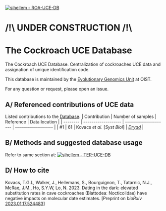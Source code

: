 [![sihellem - ROA-UCE-DB](https://img.shields.io/static/v1?label=sihellem&message=ROA-UCE-DB&color=red&logo=github)](https://github.com/sihellem/ROA-UCE-DB "Go to GitHub repo")

# /!\ UNDER CONSTRUCTION /!\

# The Cockroach UCE Database
The Cockroach UCE Database. Centralization of cockroaches UCE data and assignation of unique identification code.

This database is maintained by the [Evolutionary Genomics Unit](https://groups.oist.jp/egu) at OIST.

For any question or request, please open an issue.

## A/ Referenced contributions of UCE data
Listed contributions to the [Database](roa_uce_db_ids.tsv).
| Contribution  | Number of samples | Reference | Data location |
| --------  | ------------------- | --------------------- | ------------------- |
| #1 | 61 | Kovacs _et al_. [_Syst Biol_] | [_Dryad_](https://doi.org/10.5061/dryad.fxpnvx0wx) |

## B/ Methods and suggested database usage
Refer to same section at: [![sihellem - TER-UCE-DB](https://img.shields.io/static/v1?label=sihellem&message=TER-UCE-DB&color=red&logo=github)](https://github.com/sihellem/TER-UCE-DB "Go to GitHub repo")

## D/ How to cite
Kovacs, T.G.L, Walker, J., Hellemans, S., Bourguignon, T., Tatarnic, N.J., McRae, J.M., Ho, S.Y.W, Lo, N. 2023. Dating in the dark: elevated substitution rates in cave cockroaches (Blattodea: Nocticolidae) have negative impacts on molecular date estimates.
[Preprint on _bioRxiv_ [2023.01.17.524483](https://doi.org/10.1101/2023.01.17.524483)]
